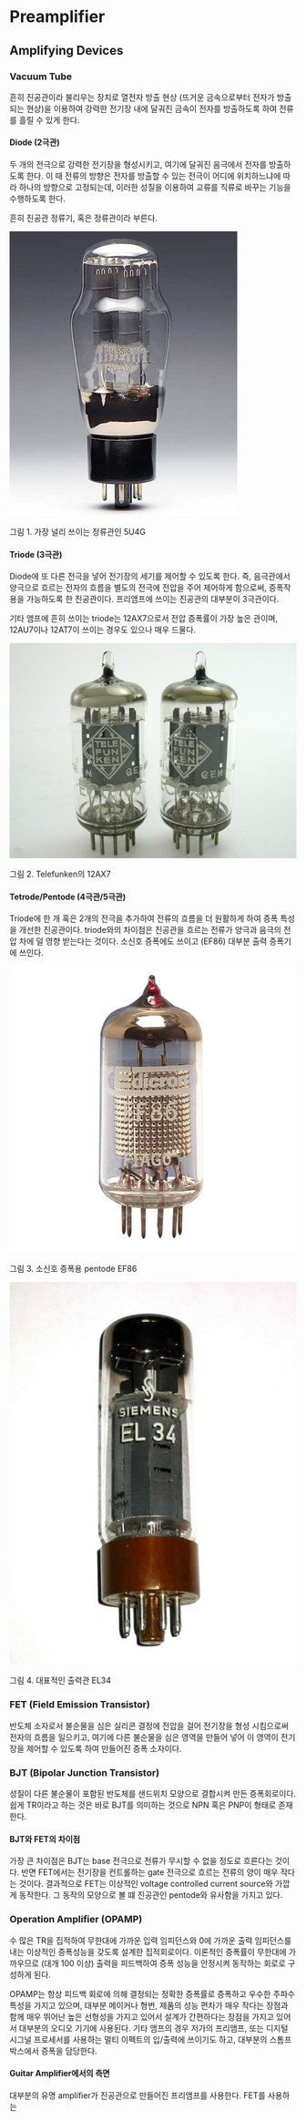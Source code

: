 # Preamplifier

## Amplifying Devices

### Vacuum Tube

흔히 진공관이라 불리우는 장치로 열전자 방출 현상 (뜨거운 금속으로부터 전자가 방출되는 현상)을 이용하여 강력한 전기장 내에 달궈진 금속이 전자를 방출하도록 하여 전류를 흘릴 수 있게 한다.

#### Diode (2극관)

두 개의 전극으로 강력한 전기장을 형성시키고, 여기에 달궈진 음극에서 전자를 방출하도록 한다. 이 때 전류의 방향은 전자를 방출할 수 있는 전극이 어디에 위치하느냐에 따라 하나의 방향으로 고정되는데, 이러한 성질을 이용하여 교류를 직류로 바꾸는 기능을 수행하도록 한다.

흔히 진공관 정류기, 혹은 정류관이라 부른다.

![](https://raw.githubusercontent.com/uberschall/test/master/preamplifier/5u4grussian.jpg)

그림 1. 가장 널리 쓰이는 정류관인 5U4G

#### Triode (3극관)

Diode에 또 다른 전극을 넣어 전기장의 세기를 제어할 수 있도록 한다. 즉, 음극관에서 양극으로 흐르는 전자의 흐름을 별도의 전극에 전압을 주어 제어하게 함으로써, 증폭작용을 가능하도록 한 진공관이다. 프리앰프에 쓰이는 진공관의 대부분이 3극관이다.

기타 앰프에 흔히 쓰이는 triode는 12AX7으로서 전압 증폭률이 가장 높은 관이며, 12AU7이나 12AT7이 쓰이는 경우도 있으나 매우 드물다.

![Telefunken의 12AX7](https://raw.githubusercontent.com/uberschall/test/master/preamplifier/617_12AX7_TELE_PR2_800.JPG)

그림 2. Telefunken의 12AX7

#### Tetrode/Pentode (4극관/5극관)

Triode에 한 개 혹은 2개의 전극을 추가하여 전류의 흐름을 더 원활하게 하여 증폭 특성을 개선한 진공관이다. triode와의 차이점은 진공관을 흐르는 전류가 양극과 음극의 전압 차에 덜 영향 받는다는 것이다. 소신호 증폭에도 쓰이고 (EF86) 대부분 출력 증폭기에 쓰인다.

![소신호 증폭용 pentode EF86](https://raw.githubusercontent.com/uberschall/test/master/preamplifier/M035350P01WL.jpg)

그림 3. 소신호 증폭용 pentode EF86


![대표적인 출력관 EL34](https://raw.githubusercontent.com/uberschall/test/master/preamplifier/EL343.jpg)

그림 4. 대표적인 출력관 EL34

### FET (Field Emission Transistor)

반도체 소자로서 불순물을 심은 실리콘 결정에 전압을 걸어 전기장을 형성 시킴으로써 전자의 흐름을 일으키고, 여기에 다른 불순물을 심은 영역을 만들어 넣어 이 영역이 전기장을 제어할 수 있도록 하여 만들어진 증폭 소자이다.

### BJT (Bipolar Junction Transistor)

성질이 다른 불순물이 포함된 반도체를 샌드위치 모양으로 결합시켜 만든 증폭회로이다. 쉽게 TR이라고 하는 것은 바로 BJT를 의미하는 것으로 NPN 혹은 PNP이 형태로 존재한다.


#### BJT와 FET의 차이점

가장 큰 차이점은 BJT는 base 전극으로 전류가 무시할 수 없을 정도로 흐른다는 것이다. 반면 FET에서는 전기장을 컨트롤하는 gate 전극으로 흐르는 전류의 양이 매우 작다는 것이다. 결과적으로 FET는 이상적인 voltage controlled current source와 가깝게 동작한다. 그 동작의 모양으로 볼 떄 진공관인 pentode와 유사함을 가지고 있다.

### Operation Amplifier (OPAMP)

수 많은 TR을 집적하여 무한대에 가까운 입력 임피던스와 0에 가까운 출력 임피던스를 내는 이상적인 증폭성능을 갖도록 설계한 집적회로이다. 이론적인 증폭률이 무한대에 가까우므로 (대개 100 이상) 출력을 피드백하여 증폭 성능을 안정시켜 동작하는 회로로 구성하게 된다.

OPAMP는 항상 피드백 회로에 의해 결정되는 정확한 증폭률로 증폭하고 우수한 주파수 특성을 가지고 있으며, 대부분 메이커나 형번, 제품의 성능 편차가 매우 작다는 장점과 함께 매우 뛰어난 높은 선형성을 가지고 있어서 설계가 간편하다는 장점을 가지고 있어서 대부분의 오디오 기기에 사용된다. 기타 앰프의 경우 저가의 프리앰프, 또는 디지털 시그널 프로세서를 사용하는 멀티 이펙트의 입/출력에 쓰이기도 하고, 대부분의 스톰프 박스에서 증폭을 담당한다.

#### Guitar Amplifier에서의 측면

대부분의 유명 amplifier가 진공관으로 만들어진 프리앰프를 사용한다. FET를 사용하는


